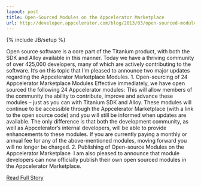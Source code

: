 ```yaml
---
layout: post
title: Open-Sourced Modules on the Appcelerator Marketplace
url: http://developer.appcelerator.com/blog/2013/03/open-sourced-modules-on-the-appcelerator-marketplace.html
---
```

{% include JB/setup %}<p>  Open source software is a core part of the Titanium product, with both the SDK and Alloy available in this manner.  Today we have a thriving community of over 425,000 developers, many of which are actively contributing to the software.  It’s on this topic that I’m pleased to announce two major updates regarding the Appcelerator Marketplace Modules.  1.  Open-sourcing of 24 Appcelerator Marketplace Modules
 Effective immediately, we have open sourced the following 24 Appcelerator modules:
 This will allow members of the community the ability to contribute, improve and advance these modules – just as you can with Titanium SDK and Alloy.  These modules will continue to be accessible through the Appcelerator Marketplace (with a link to the open source code) and you will still be informed when updates are available.  The only difference is that both the development community, as well as Appcelerator’s internal developers, will be able to provide enhancements to these modules.  If you are currently paying a monthly or annual fee for any of the above-mentioned modules, moving forward you will no longer be charged.  2.  Publishing of Open-source Modules on the Appcelerator Marketplace 
 I am also pleased to announce that module developers can now officially publish their own open sourced modules in the Appcelerator Marketplace.<br />
<p><a href="http://developer.appcelerator.com/blog/2013/03/open-sourced-modules-on-the-appcelerator-marketplace.html">Read Full Story</a></p>
